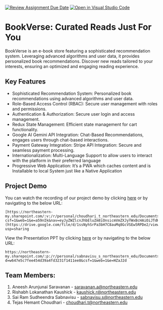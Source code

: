 [![Review Assignment Due Date](https://classroom.github.com/assets/deadline-readme-button-22041afd0340ce965d47ae6ef1cefeee28c7c493a6346c4f15d667ab976d596c.svg)](https://classroom.github.com/a/pFzpZ479)
[![Open in Visual Studio Code](https://classroom.github.com/assets/open-in-vscode-2e0aaae1b6195c2367325f4f02e2d04e9abb55f0b24a779b69b11b9e10269abc.svg)](https://classroom.github.com/online_ide?assignment_repo_id=15394340&assignment_repo_type=AssignmentRepo)

# BookVerse: Curated Reads Just For You

BookVerse is an e-book store featuring a sophisticated recommendation system. Leveraging advanced algorithms and user data, it provides personalized book recommendations. Discover new reads tailored to your interests, ensuring an optimized and engaging reading experience.

## Key Features
- Sophisticated Recommendation System: Personalized book recommendations using advanced algorithms and user data.
- Role-Based Access Control (RBAC): Secure user management with roles and permissions.
- Authentication & Authorization: Secure user login and access management.
- Redux State Management: Efficient state management for cart functionality.
- Google AI Gemini API Integration: Chat-Based Recommendations, engages users through chat-based interactions.
- Payment Gateway Integration: Stripe API Integration: Secure and seamless payment processing.
- Internationalization: Multi-Language Support to allow users to interact with the platform in their preferred language
- Progressive Web Application: It’s a PWA which caches content and is Installable to local System just like a Native Application


## Project Demo

You can watch the recording of our project demo by clicking [here](https://drive.google.com/file/d/1ssNyhSrPa3bH7C8auMq8GcVSEw5RPDe2/view?usp=sharing) or by navigating to the below URL:
```
[https://northeastern-my.sharepoint.com/:v:/r/personal/choudhari_t_northeastern_edu/Documents/Recordings/final_project_data_knights.mp4?csf=1&web=1&e=a59nIk&nav=eyJyZWZlcnJhbEluZm8iOnsicmVmZXJyYWxBcHAiOiJTdHJlYW1XZWJBcHAiLCJyZWZlcnJhbFZpZXciOiJTaGFyZURpYWxvZy1MaW5rIiwicmVmZXJyYWxBcHBQbGF0Zm9ybSI6IldlYiIsInJlZmVycmFsTW9kZSI6InZpZXcifX0%3D](https://drive.google.com/file/d/1ssNyhSrPa3bH7C8auMq8GcVSEw5RPDe2/view?usp=sharing
```

View the Presentation PPT by clicking [here](https://docs.google.com/presentation/d/1rcBi-DzF0ayfemTZ9Awfa8dGTgQfK9_E/edit?usp=sharing&ouid=112954252480575632889&rtpof=true&sd=true) or by navigating to the below URL:
```
https://northeastern-my.sharepoint.com/:p:/r/personal/sabnavisu_s_northeastern_edu/Documents/Presentation.pptx?d=w647e5c7fee454d39a4fd3231f1411ee8&csf=1&web=1&e=HZaJ2d
```

## Team Members:

1. Aneesh Arunjunai Saravanan - saravanan.a@northeastern.edu
2. Rishabh Lokanathan Kaushick - kaushick.r@northeastern.edu
3. Sai Ram Sudheendra Sabnavisu - sabnavisu.s@northeastern.edu
4. Tejas Hemant Choudhari - choudhari.t@northeastern.edu
